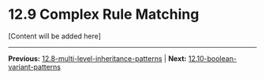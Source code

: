 # 12.9 Complex Rule Matching

[Content will be added here]

---

**Previous:** [12.8-multi-level-inheritance-patterns](./12.8-multi-level-inheritance-patterns.md) | **Next:** [12.10-boolean-variant-patterns](./12.10-boolean-variant-patterns.md)
